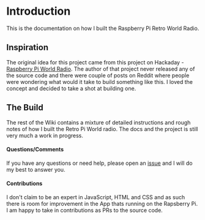 # Introduction

This is the documentation on how I built the Raspberry Pi Retro World Radio.

## Inspiration

The original idea for this project came from this project on Hackaday - 
<a href="https://hackaday.io/project/174631-raspberry-pi-world-radio" rel="nofollow" target="_blank">Raspberry Pi World Radio</a>.
The author of that project never released any of the source code and there were
couple of posts on Reddit where people were wondering what would it take to build
something like this. I loved the concept and decided to take a shot at building one.

## The Build

The rest of the Wiki contains a mixture of detailed instructions and rough notes of
how I built the Retro Pi World radio. The docs and the project is still very much a
work in progress.

#### Questions/Comments

If you have any questions or need help, please open an 
[issue](https://github.com/trustMeIAmANinja/pi-world-radio/issues/new) and I will do my best to answer you.

#### Contributions

I don't claim to be an expert in JavaScript, HTML and CSS and as such there is room
for improvement in the App thats running on the Rapsberry Pi. I am happy to take in
contributions as PRs to the source code.
